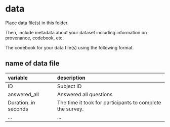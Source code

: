 # data

Place data file(s) in this folder.

Then, include metadata about your dataset including information on provenance, codebook, etc.

The codebook for your data file(s) using the following format.

## name of data file

|variable         |description |
|:----------------|:-----------|
|ID        | Subject ID |
|answered_all    | Answered all questions |
|Duration..in seconds       | The time it took for participants to complete the survey.|
|...              | ... |
